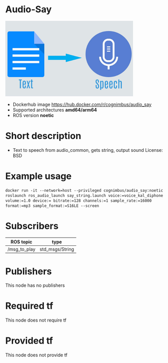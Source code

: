 # Audio-Say

<img src="./audio-say/text-to-speech.jpg" alt="audio-say" width="400"/>

* Dockerhub image https://hub.docker.com/r/cognimbus/audio_say
* Supported architectures <b>amd64/arm64</b>
* ROS version <b>noetic</b>

# Short description
* Text to speech from audio_common, gets string, output sound
License: BSD

# Example usage
```
docker run -it --network=host --privileged cognimbus/audio_say:noetic roslaunch ros_audio_launch say_string.launch voice:=voice_kal_diphone volume:=1.0 device:= bitrate:=128 channels:=1 sample_rate:=16000 format:=mp3 sample_format:=S16LE --screen
```

# Subscribers
ROS topic | type
--- | ---
/msg_to_play | std_msgs/String


# Publishers
This node has no publishers


# Required tf
This node does not require tf


# Provided tf
This node does not provide tf


